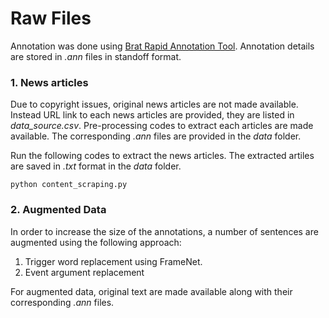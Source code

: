 # Raw Files 
Annotation was done using [Brat Rapid Annotation Tool](https://brat.nlplab.org/). Annotation details are stored in *.ann* files in standoff format.

### 1. News articles
Due to copyright issues, original news articles are not made available. Instead URL link to each news articles are provided, they are listed in *data_source.csv*. Pre-processing codes to extract each articles are made available. The corresponding *.ann* files are provided in the *data* folder. 

Run the following codes to extract the news articles. The extracted artiles are saved in *.txt* format in the *data* folder.

```
python content_scraping.py

```


### 2. Augmented Data
In order to increase the size of the annotations, a number of sentences are augmented using the following approach:
1. Trigger word replacement using FrameNet.
2. Event argument replacement

For augmented data, original text are made available along with their corresponding *.ann* files.
 

